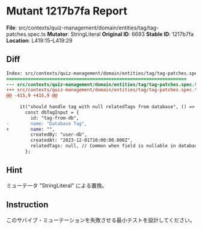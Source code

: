 # Mutant 1217b7fa Report

**File**: src/contexts/quiz-management/domain/entities/tag/tag-patches.spec.ts
**Mutator**: StringLiteral
**Original ID**: 6693
**Stable ID**: 1217b7fa
**Location**: L419:15–L419:29

## Diff

```diff
Index: src/contexts/quiz-management/domain/entities/tag/tag-patches.spec.ts
===================================================================
--- src/contexts/quiz-management/domain/entities/tag/tag-patches.spec.ts	original
+++ src/contexts/quiz-management/domain/entities/tag/tag-patches.spec.ts	mutated #6693
@@ -415,9 +415,9 @@
 
     it("should handle tag with null relatedTags from database", () => {
       const dbTagInput = {
         id: "tag-from-db",
-        name: "Database Tag",
+        name: "",
         createdBy: "user-db",
         createdAt: "2023-12-01T10:00:00.000Z",
         relatedTags: null, // Common when field is nullable in database
       };
```

## Hint

ミューテータ "StringLiteral" による置換。

## Instruction

このサバイブ・ミューテーションを失敗させる最小テストを設計してください。
